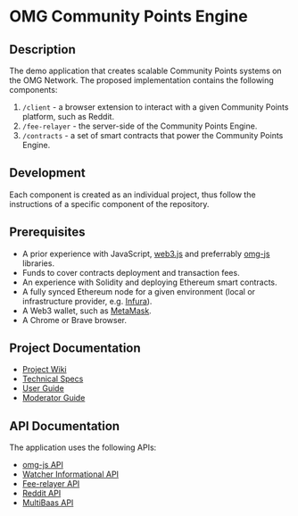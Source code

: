 # OMG Community Points Engine

## Description

The demo application that creates scalable Community Points systems on the OMG Network. The proposed implementation contains the following components:

1. `/client` - a browser extension to interact with a given Community Points platform, such as Reddit.
2. `/fee-relayer` - the server-side of the Community Points Engine.
3. `/contracts` - a set of smart contracts that power the Community Points Engine.

## Development

Each component is created as an individual project, thus follow the instructions of a specific component of the repository.

## Prerequisites

- A prior experience with JavaScript, [web3.js](https://github.com/ethereum/web3.js) and preferrably [omg-js](https://github.com/omgnetwork/omg-js) libraries.
- Funds to cover contracts deployment and transaction fees.
- An experience with Solidity and deploying Ethereum smart contracts.
- A fully synced Ethereum node for a given environment (local or infrastructure provider, e.g. [Infura](https://infura.io/)).
- A Web3 wallet, such as [MetaMask](https://metamask.io/).
- A Chrome or Brave browser.

## Project Documentation

- [Project Wiki](https://github.com/omgnetwork/community-points/wiki)
- [Technical Specs](https://docs.omg.network/use-cases/community-points)
- [User Guide](https://github.com/omgnetwork/community-points/wiki/User-Guide)
- [Moderator Guide](https://github.com/omgnetwork/community-points/wiki/Moderator-Guide)

## API Documentation

The application uses the following APIs:
- [omg-js API](https://docs.omg.network/omg-js)
- [Watcher Informational API](https://docs.omg.network/elixir-omg/docs-ui/?urls.primaryName=master%2Finfo_api_specs)
- [Fee-relayer API](https://github.com/omgnetwork/community-points/blob/master/fee-relayer/swagger/swagger.yaml)
- [Reddit API](https://www.reddit.com/dev/api/)
- [MultiBaas API](https://www.curvegrid.com/)
